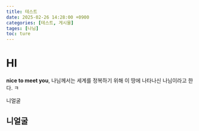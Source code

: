 ```yaml
---
title: 테스트
date: 2025-02-26 14:28:00 +0900
categories: [테스트, 게시물]
tages: [나님]
toc: ture
---
```


# HI

**nice to meet you**, 나님께서는 세계를 정복하기 위해 이 땅에 나타나신 나님이라고 한다. ㅋ

니얼굴

## 니얼굴

